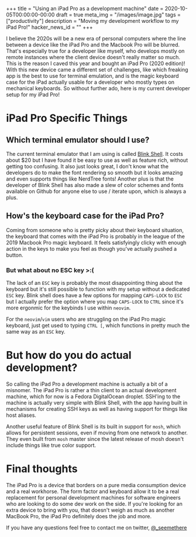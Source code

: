 +++
title = "Using an iPad Pro as a development machine"
date = 2020-10-05T00:00:00-00:00
draft = true
meta_img = "/images/image.jpg"
tags = ["productivity"]
description = "Moving my development workflow to my iPad Pro!"
hacker_news_id = ""
+++

I believe the 2020s will be a new era of personal computers where the line
between a device like the iPad Pro and the Macbook Pro will be blurred. That's
especially true for a developer like myself, who develops mostly on remote
instances where the client device doesn't really matter so much. This is the
reason I caved this year and bought an iPad Pro (2020 edition)! With this new
device came a different set of challenges, like which freaking app is the best
to use for terminal emulation, and is the magic keyboard case for the iPad
actually usable for a developer who mostly types on mechanical keyboards. So
without further ado, here is my current developer setup for my iPad Pro!

# iPad Pro Specific Things

## Which terminal emulator should I use?

The current terminal emulator that I am using is called [Blink Shell](https://apps.apple.com/us/app/blink-shell-mosh-ssh-client/id1156707581).
It costs about $20  but I have found it be easy to use as well as feature
rich, without getting too confusing. It also just looks great,
I don't know what the developers do to make the font rendering so smooth but
it looks amazing and even supports things like NerdTree fonts! Another plus
is that the developer of Blink Shell has also made a slew of color schemes
and fonts available on Github for anyone else to use / iterate upon, which
is always a plus.

## How's the keyboard case for the iPad Pro?

Coming from someone who is pretty picky about their keyboard situation, the
keyboard that comes with the iPad Pro is probably in the league of the 2019
Macbook Pro magic keyboard. It feels satisfyingly clicky with enough action
in the keys to make you feel as though you've actually pushed a button.

### But what about no ESC key >:(
The lack of an `ESC` key is probably the most disappointing thing about the
keyboard but it's still possible to function with my setup without a dedicated
`ESC` key. Blink shell does have a few options for mapping `CAPS-LOCK` to `ESC`
but I actually prefer the option where you map `CAPS-LOCK` to `CTRL` since it's
more ergonmic for the keybinds I use within `neovim`.

For the `neovim`/`vim` users who are struggling on the iPad Pro magic keyboard,
just get used to typing `CTRL [`, which functions in pretty much the same way
as an `ESC` key.

# But how do you do actual development?

So calling the iPad Pro a development machine is actually a bit of a misnomer.
The iPad Pro is rather a thin client to an actual development machine, which
for now is a Fedora DigitalOcean droplet. SSH'ing to the machine is actually
very simple with Blink Shell, with the app having built in mechanisms for
creating SSH keys as well as having support for things like host aliases.

Another useful feature of Blink Shell is its built in support for `mosh`,
which allows for persistent sessions, even if moving from one network to
another. They even built from `mosh` master since the latest release of
mosh doesn't include things like true color support.

# Final thoughts

The iPad Pro is a device that borders on a pure media consumption device
and a real workhorse. The form factor and keyboard allow it to be a real
replacement for personal development machines for software engineers who
are looking to do some dev work on the side. If you're looking for an extra
device to bring with you, that doesn't weigh as much as another MacBook Pro,
the iPad Pro definitely does the job and more.

If you have any questions feel free to contact me on twitter, [@_seemethere](https://twitter.com/_seemethere)

